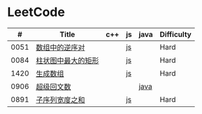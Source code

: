 LeetCode
========
 

| # | Title | c++ | js | java | Difficulty |
|---| ----- | -------- | ---------- | ---------- | ---------- |
|0051|[数组中的逆序对](https://leetcode-cn.com/problems/shu-zu-zhong-de-ni-xu-dui-lcof/) | | [js](./src/0051/0051.js) | |Hard|
|0084|[柱状图中最大的矩形](https://leetcode-cn.com/problems/largest-rectangle-in-histogram/) | | [js](./src/0084/0084.js) | |Hard|
|1420|[生成数组](https://leetcode-cn.com/problems/build-array-where-you-can-find-the-maximum-exactly-k-comparisons//) | | [js](./src/1420/1420.js) | |Hard|
|0906|[超级回文数](https://leetcode-cn.com/problems/super-palindromes/) | | | [java](./src/0906/0906.java) | |Hard|
|0891|[子序列宽度之和](https://leetcode-cn.com/problems/sum-of-subsequence-widths/) | | [js](./src/0891/0891.js) | |Hard|